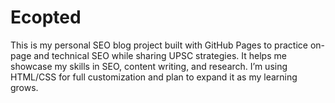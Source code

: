 # Ecopted
This is my personal SEO blog project built with GitHub Pages to practice on-page and technical SEO while sharing UPSC strategies. It helps me showcase my skills in SEO, content writing, and research. I’m using HTML/CSS for full customization and plan to expand it as my learning grows.
